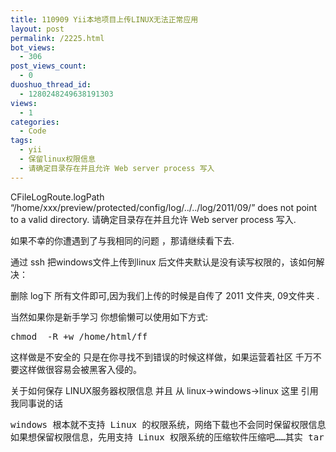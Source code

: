 ```yaml
---
title: 110909 Yii本地项目上传LINUX无法正常应用
layout: post
permalink: /2225.html
bot_views:
  - 306
post_views_count:
  - 0
duoshuo_thread_id:
  - 1280248249638191303
views:
  - 1
categories:
  - Code
tags:
  - yii
  - 保留linux权限信息
  - 请确定目录存在并且允许 Web server process 写入
---
```

CFileLogRoute.logPath &#8220;/home/xxx/preview/protected/config/log/../../log/2011/09/&#8221; does not point to a valid directory. 请确定目录存在并且允许 Web server process 写入.

如果不幸的你遭遇到了与我相同的问题 ，那请继续看下去.

通过 ssh 把windows文件上传到linux 后文件夹默认是没有读写权限的，该如何解决：

删除 log下 所有文件即可,因为我们上传的时候是自传了 2011 文件夹, 09文件夹 .

当然如果你是新手学习 你想偷懒可以使用如下方式:

<pre lang="c++">chmod  -R +w /home/html/ff 
</pre>

这样做是不安全的 只是在你寻找不到错误的时候这样做，如果运营着社区 千万不要这样做很容易会被黑客入侵的。

关于如何保存 LINUX服务器权限信息 并且 从 linux->windows->linux 这里 引用我同事说的话

<pre>windows 根本就不支持 Linux 的权限系统，网络下载也不会同时保留权限信息。
如果想保留权限信息，先用支持 Linux 权限系统的压缩软件压缩吧……其实 tar 就行。
</pre>